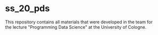 # ss_20_pds
This repository contains all materials that were developed in the team for the lecture "Programming Data Science" at the University of Cologne.

